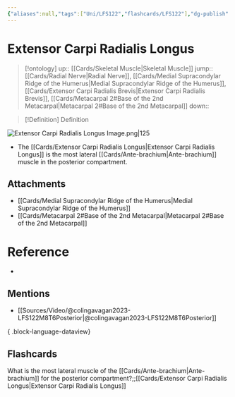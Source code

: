 ```yaml
---
{"aliases":null,"tags":["Uni/LFS122","flashcards/LFS122"],"dg-publish":true,"permalink":"/cards/extensor-carpi-radialis-longus/","dgPassFrontmatter":true}
---
```


# Extensor Carpi Radialis Longus

> [!ontology]
> up:: [[Cards/Skeletal Muscle\|Skeletal Muscle]]
> jump:: [[Cards/Radial Nerve\|Radial Nerve]], [[Cards/Medial Supracondylar Ridge of the Humerus\|Medial Supracondylar Ridge of the Humerus]], [[Cards/Extensor Carpi Radialis Brevis\|Extensor Carpi Radialis Brevis]], [[Cards/Metacarpal 2#Base of the 2nd Metacarpal\|Metacarpal 2#Base of the 2nd Metacarpal]]
> down:: 

> [!Definition] Definition
> 

![Extensor Carpi Radialis Longus Image.png|125](/img/user/Extras/Images/Extensor%20Carpi%20Radialis%20Longus%20Image.png)

- The [[Cards/Extensor Carpi Radialis Longus\|Extensor Carpi Radialis Longus]] is the most lateral [[Cards/Ante-brachium\|Ante-brachium]] muscle in the posterior compartment.
## Attachments
- [[Cards/Medial Supracondylar Ridge of the Humerus\|Medial Supracondylar Ridge of the Humerus]]
- [[Cards/Metacarpal 2#Base of the 2nd Metacarpal\|Metacarpal 2#Base of the 2nd Metacarpal]]
# Reference
- 

## Mentions
- [[Sources/Video/@colingavagan2023-LFS122M8T6Posterior\|@colingavagan2023-LFS122M8T6Posterior]]

{ .block-language-dataview}

## Flashcards

What is the most lateral muscle of the [[Cards/Ante-brachium\|Ante-brachium]] for the posterior compartment?;;[[Cards/Extensor Carpi Radialis Longus\|Extensor Carpi Radialis Longus]]
<!--SR:!2023-10-26,2,150-->
